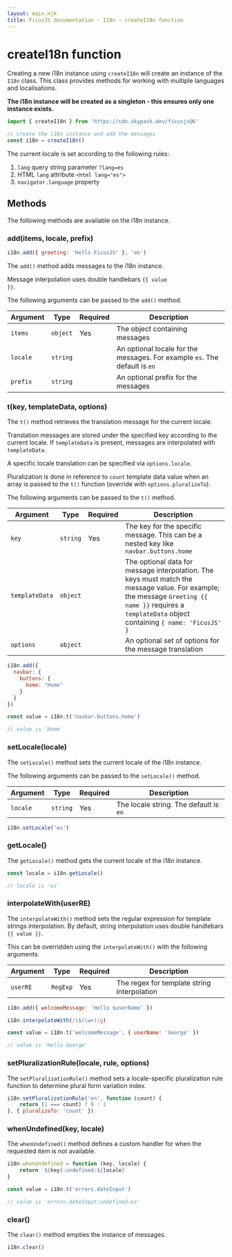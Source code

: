 ```yaml
---
layout: main.njk
title: FicusJS documentation - I18n - createI18n function
---
```

# createI18n function

Creating a new i18n instance using `createI18n` will create an instance of the `I18n` class.
This class provides methods for working with multiple languages and localisations.

**The i18n instance will be created as a singleton - this ensures only one instance exists.**

```js
import { createI18n } from 'https://cdn.skypack.dev/ficusjs@6'

// create the i18n instance and add the messages
const i18n = createI18n()
```

The current locale is set according to the following rules:

1. `lang` query string parameter `?lang=es`
2. HTML `lang` attribute `<html lang="es">`
3. `navigator.language` property

## Methods

The following methods are available on the i18n instance.

### add(items, locale, prefix)

```js
i18n.add({ greeting: 'Hello FicusJS' }, 'en')
```

The `add()` method adds messages to the i18n instance.

Message interpolation uses double handlebars <code>{\{ value }}</code>.

The following arguments can be passed to the `add()` method.

| Argument | Type | Required | Description                                                                                                                                                                              |
| --- | --- | --- | --- |
| `items` | `object` | Yes | The object containing messages |
| `locale` | `string` | | An optional locale for the messages. For example `es`. The default is `en` |
| `prefix` | `string` | | An optional prefix for the messages |

### t(key, templateData, options)

The `t()` method retrieves the translation message for the current locale.

Translation messages are stored under the specified key according to the current locale.
If `templateData` is present, messages are interpolated with `templateData`.

A specific locale translation can be specified via `options.locale`.

Pluralization is done in reference to `count` template data value when an array is passed to the `t()` function (override with `options.pluralizeTo`).

The following arguments can be passed to the `t()` method.

| Argument | Type | Required | Description                                                                                                                                                                              |
| --- | --- | --- | --- |
| `key` | `string` | Yes | The key for the specific message. This can be a nested key like `navbar.buttons.home` |
| `templateData` | `object` | | The optional data for message interpolation. The keys must match the message value. For example; the message <code>Greeting {\{ name }}</code> requires a `templateData` object containing `{ name: 'FicusJS' }` |
| `options` | `object` | | An optional set of options for the message translation |

```js
i18n.add({
  navbar: {
    buttons: {
      home: "Home"
    }
  }
})

const value = i18n.t('navbar.buttons.home')

// value is 'Home'
```

### setLocale(locale)

The `setLocale()` method sets the current locale of the i18n instance.

The following arguments can be passed to the `setLocale()` method.

| Argument | Type | Required | Description                                                                                                                                                                              |
| --- | --- | --- | --- |
| `locale` | `string` | Yes | The locale string. The default is `en` |

```js
i18n.setLocale('es')
```

### getLocale()

The `getLocale()` method gets the current locale of the i18n instance.

```js
const locale = i18n.getLocale()

// locale is 'es'
```

### interpolateWith(userRE)

The `interpolateWith()` method sets the regular expression for template strings interpolation.
By default, string interpolation uses double handlebars <code>{\{ value }}</code>.

This can be overridden using the `interpolateWith()` with the following arguments.

| Argument | Type | Required | Description |
| --- | --- | --- | --- |
| `userRE` | `RegExp` | Yes | The regex for template string interpolation |

```js
i18n.add({ welcomeMessage: 'Hello $userName' })

i18n.interpolateWith(/\$(\w+)/g)

const value = i18n.t('welcomeMessage', { userName: 'George' })

// value is 'Hello George'
```

### setPluralizationRule(locale, rule, options)

The `setPluralizationRule()` method sets a locale-specific pluralization rule function to determine plural form variation index.

```js
i18n.setPluralizationRule('en', function (count) {
    return (1 === count) ? 0 : 1
}, { pluralizeTo: 'count' })
```

### whenUndefined(key, locale)

The `whenUndefined()` method defines a custom handler for when the requested item is not available.

```js
i18n.whenUndefined = function (key, locale) {
    return `${key}:undefined:${locale}`
}

const value = i18n.t('errors.dateInput')

// value is 'errors.dateInput:undefined:es'
```

### clear()

The `clear()` method empties the instance of messages.

```js
i18n.clear()
```

